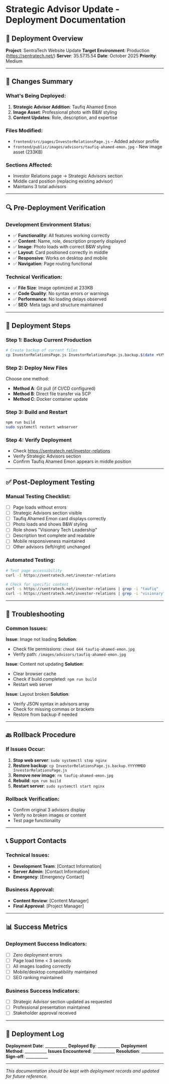 # Strategic Advisor Update - Deployment Documentation

## 🎯 **Deployment Overview**
**Project**: SentraTech Website Update
**Target Environment**: Production (https://sentratech.net/)
**Server**: 35.57.15.54
**Date**: October 2025
**Priority**: Medium

---

## 📝 **Changes Summary**

### What's Being Deployed:
1. **Strategic Advisor Addition**: Taufiq Ahamed Emon
2. **Image Asset**: Professional photo with B&W styling
3. **Content Updates**: Role, description, and expertise

### Files Modified:
- `frontend/src/pages/InvestorRelationsPage.js` - Added advisor profile
- `frontend/public/images/advisors/taufiq-ahamed-emon.jpg` - New image asset (233KB)

### Sections Affected:
- Investor Relations page → Strategic Advisors section
- Middle card position (replacing existing advisor)
- Maintains 3 total advisors

---

## 🔍 **Pre-Deployment Verification**

### Development Environment Status:
- ✅ **Functionality**: All features working correctly
- ✅ **Content**: Name, role, description properly displayed  
- ✅ **Image**: Photo loads with correct B&W styling
- ✅ **Layout**: Card positioned correctly in middle
- ✅ **Responsive**: Works on desktop and mobile
- ✅ **Navigation**: Page routing functional

### Technical Verification:
- ✅ **File Size**: Image optimized at 233KB
- ✅ **Code Quality**: No syntax errors or warnings
- ✅ **Performance**: No loading delays observed
- ✅ **SEO**: Meta tags and structure maintained

---

## 🚀 **Deployment Steps**

### Step 1: Backup Current Production
```bash
# Create backup of current files
cp InvestorRelationsPage.js InvestorRelationsPage.js.backup.$(date +%Y%m%d)
```

### Step 2: Deploy New Files
Choose one method:
- **Method A**: Git pull (if CI/CD configured)
- **Method B**: Direct file transfer via SCP
- **Method C**: Docker container update

### Step 3: Build and Restart
```bash
npm run build
sudo systemctl restart webserver
```

### Step 4: Verify Deployment
- Check https://sentratech.net/investor-relations
- Verify Strategic Advisors section
- Confirm Taufiq Ahamed Emon appears in middle position

---

## ✅ **Post-Deployment Testing**

### Manual Testing Checklist:
- [ ] Page loads without errors
- [ ] Strategic Advisors section visible
- [ ] Taufiq Ahamed Emon card displays correctly
- [ ] Photo loads and shows B&W styling  
- [ ] Role shows "Visionary Tech Leadership"
- [ ] Description text complete and readable
- [ ] Mobile responsiveness maintained
- [ ] Other advisors (left/right) unchanged

### Automated Testing:
```bash
# Test page accessibility
curl -I https://sentratech.net/investor-relations

# Check for specific content
curl -s https://sentratech.net/investor-relations | grep -i "taufiq"
curl -s https://sentratech.net/investor-relations | grep -i "visionary"
```

---

## 🔧 **Troubleshooting**

### Common Issues:

**Issue**: Image not loading
**Solution**: 
- Check file permissions: `chmod 644 taufiq-ahamed-emon.jpg`
- Verify path: `/images/advisors/taufiq-ahamed-emon.jpg`

**Issue**: Content not updating
**Solution**:
- Clear browser cache
- Check if build completed: `npm run build`
- Restart web server

**Issue**: Layout broken
**Solution**:
- Verify JSON syntax in advisors array
- Check for missing commas or brackets
- Restore from backup if needed

---

## 🔙 **Rollback Procedure**

### If Issues Occur:
1. **Stop web server**: `sudo systemctl stop nginx`
2. **Restore backup**: `cp InvestorRelationsPage.js.backup.YYYYMMDD InvestorRelationsPage.js`
3. **Remove new image**: `rm taufiq-ahamed-emon.jpg`
4. **Rebuild**: `npm run build`
5. **Restart server**: `sudo systemctl start nginx`

### Rollback Verification:
- Confirm original 3 advisors display
- Verify no broken images or content
- Test page functionality

---

## 📞 **Support Contacts**

### Technical Issues:
- **Development Team**: [Contact Information]
- **Server Admin**: [Contact Information]
- **Emergency**: [Emergency Contact]

### Business Approval:
- **Content Review**: [Content Manager]
- **Final Approval**: [Project Manager]

---

## 📊 **Success Metrics**

### Deployment Success Indicators:
- [ ] Zero deployment errors
- [ ] Page load time < 3 seconds
- [ ] All images loading correctly
- [ ] Mobile/desktop compatibility maintained
- [ ] SEO ranking maintained

### Business Success Indicators:
- [ ] Strategic Advisor section updated as requested
- [ ] Professional presentation maintained
- [ ] Stakeholder approval received

---

## 📝 **Deployment Log**

**Deployment Date**: ___________
**Deployed By**: ___________
**Deployment Method**: ___________
**Issues Encountered**: ___________
**Resolution**: ___________
**Sign-off**: ___________

---

*This documentation should be kept with deployment records and updated for future reference.*